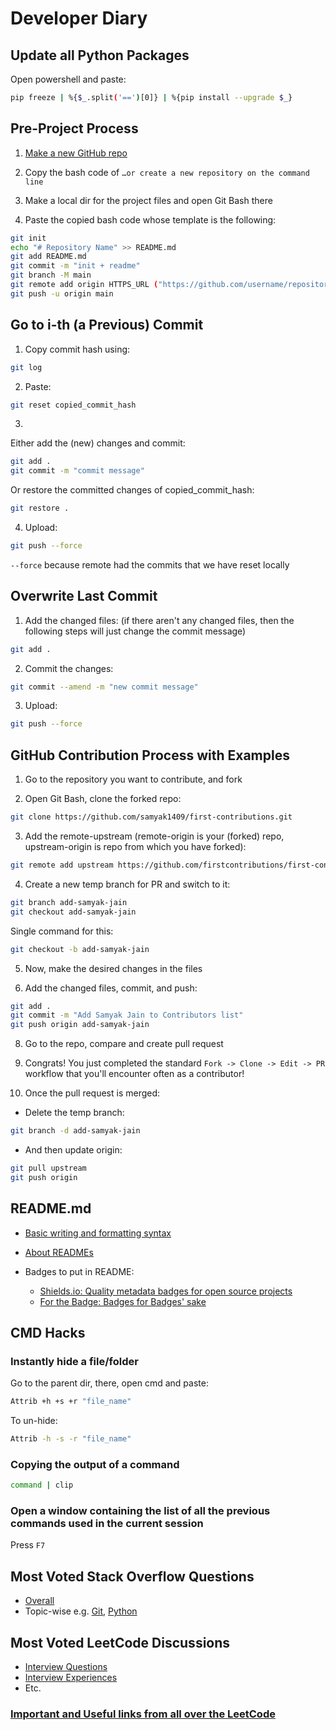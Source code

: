 # Developer Diary


## Update all Python Packages

Open powershell and paste:
```bash
pip freeze | %{$_.split('==')[0]} | %{pip install --upgrade $_}
```


## Pre-Project Process

1) [Make a new GitHub repo](https://github.com/new)

2) Copy the bash code of `…or create a new repository on the command line`

3) Make a local dir for the project files and open Git Bash there

4) Paste the copied bash code whose template is the following:
```bash
git init
echo "# Repository Name" >> README.md
git add README.md
git commit -m "init + readme"
git branch -M main
git remote add origin HTTPS_URL ("https://github.com/username/repository-name.git")
git push -u origin main
```


## Go to i-th (a Previous) Commit

1) Copy commit hash using:
```bash
git log
```

2) Paste:
```bash
git reset copied_commit_hash
```

3) 
Either add the (new) changes and commit:
```bash
git add .
git commit -m "commit message"
```
Or restore the committed changes of copied_commit_hash:
```bash
git restore .
```

4) Upload:
```bash
git push --force
```
`--force` because remote had the commits that we have reset locally


## Overwrite Last Commit

1) Add the changed files: (if there aren't any changed files, then the following steps will just change the commit message)
```bash
git add .
```

2) Commit the changes:
```bash
git commit --amend -m "new commit message"
```

3) Upload:
```bash
git push --force
```


## GitHub Contribution Process with Examples

1) Go to the repository you want to contribute, and fork

2) Open Git Bash, clone the forked repo:
```bash
git clone https://github.com/samyak1409/first-contributions.git
```

3) Add the remote-upstream (remote-origin is your (forked) repo, upstream-origin is repo from which you have forked):
```bash
git remote add upstream https://github.com/firstcontributions/first-contributions.git
```

4) Create a new temp branch for PR and switch to it:
```bash
git branch add-samyak-jain
git checkout add-samyak-jain
```
Single command for this: 
```bash
git checkout -b add-samyak-jain
```

5) Now, make the desired changes in the files

6) Add the changed files, commit, and push:
```bash
git add .
git commit -m "Add Samyak Jain to Contributors list"
git push origin add-samyak-jain
```

8) Go to the repo, compare and create pull request

9) Congrats! You just completed the standard `Fork -> Clone -> Edit -> PR` workflow that you'll encounter often as a contributor!

10) Once the pull request is merged:
- Delete the temp branch:
```bash
git branch -d add-samyak-jain
```
- And then update origin:
```bash
git pull upstream
git push origin
```


## README.md

- [Basic writing and formatting syntax](https://docs.github.com/en/github/writing-on-github/getting-started-with-writing-and-formatting-on-github/basic-writing-and-formatting-syntax)

- [About READMEs](https://docs.github.com/en/github/creating-cloning-and-archiving-repositories/creating-a-repository-on-github/about-readmes)

- Badges to put in README:
    - [Shields.io: Quality metadata badges for open source projects](https://shields.io)
    - [For the Badge: Badges for Badges' sake](https://forthebadge.com)


## CMD Hacks

### Instantly hide a file/folder

Go to the parent dir, there, open cmd and paste:
```bash
Attrib +h +s +r "file_name"
```

To un-hide:
```bash
Attrib -h -s -r "file_name"
```

### Copying the output of a command

```bash
command | clip
```

### Open a window containing the list of all the previous commands used in the current session

Press `F7`


## Most Voted Stack Overflow Questions

- [Overall](https://stackoverflow.com/questions?tab=Votes)
- Topic-wise e.g. [Git](https://stackoverflow.com/questions/tagged/git?sort=MostVotes), [Python](https://stackoverflow.com/questions/tagged/python?sort=MostVotes)


## Most Voted LeetCode Discussions

- [Interview Questions](https://leetcode.com/discuss/interview-question?orderBy=most_votes)
- [Interview Experiences](https://leetcode.com/discuss/interview-experience?orderBy=most_votes)
- Etc.

### [Important and Useful links from all over the LeetCode](https://leetcode.com/discuss/general-discussion/665604/Important-and-Useful-links-from-all-over-the-LeetCode)

